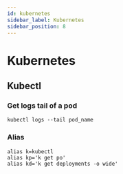 ```yaml
---
id: kubernetes
sidebar_label: Kubernetes
sidebar_position: 8 
---
```

# Kubernetes

## Kubectl

### Get logs tail of a pod
```kubectl
kubectl logs --tail pod_name
```

### Alias
```kubectl
alias k=kubectl
alias kp='k get po'
alias kd='k get deployments -o wide'
```